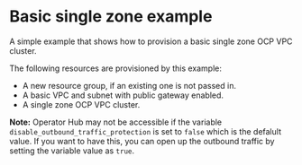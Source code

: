 # Basic single zone example

A simple example that shows how to provision a basic single zone OCP VPC cluster.

The following resources are provisioned by this example:
- A new resource group, if an existing one is not passed in.
- A basic VPC and subnet with public gateway enabled.
- A single zone OCP VPC cluster.

**Note:** Operator Hub may not be accessible if the variable `disable_outbound_traffic_protection` is set to `false` which is the defalult value. If you want to have this, you can open up the outbound traffic by setting the variable value as `true`.
